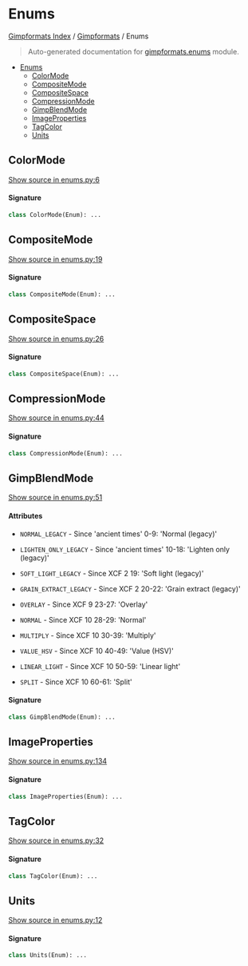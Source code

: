 # Enums

[Gimpformats Index](../README.md#gimpformats-index) / [Gimpformats](./index.md#gimpformats) / Enums

> Auto-generated documentation for [gimpformats.enums](../../../gimpformats/enums.py) module.

- [Enums](#enums)
  - [ColorMode](#colormode)
  - [CompositeMode](#compositemode)
  - [CompositeSpace](#compositespace)
  - [CompressionMode](#compressionmode)
  - [GimpBlendMode](#gimpblendmode)
  - [ImageProperties](#imageproperties)
  - [TagColor](#tagcolor)
  - [Units](#units)

## ColorMode

[Show source in enums.py:6](../../../gimpformats/enums.py#L6)

#### Signature

```python
class ColorMode(Enum): ...
```



## CompositeMode

[Show source in enums.py:19](../../../gimpformats/enums.py#L19)

#### Signature

```python
class CompositeMode(Enum): ...
```



## CompositeSpace

[Show source in enums.py:26](../../../gimpformats/enums.py#L26)

#### Signature

```python
class CompositeSpace(Enum): ...
```



## CompressionMode

[Show source in enums.py:44](../../../gimpformats/enums.py#L44)

#### Signature

```python
class CompressionMode(Enum): ...
```



## GimpBlendMode

[Show source in enums.py:51](../../../gimpformats/enums.py#L51)

#### Attributes

- `NORMAL_LEGACY` - Since 'ancient times' 0-9: 'Normal (legacy)'

- `LIGHTEN_ONLY_LEGACY` - Since 'ancient times' 10-18: 'Lighten only (legacy)'

- `SOFT_LIGHT_LEGACY` - Since XCF 2 19: 'Soft light (legacy)'

- `GRAIN_EXTRACT_LEGACY` - Since XCF 2 20-22: 'Grain extract (legacy)'

- `OVERLAY` - Since XCF 9 23-27: 'Overlay'

- `NORMAL` - Since XCF 10 28-29: 'Normal'

- `MULTIPLY` - Since XCF 10 30-39: 'Multiply'

- `VALUE_HSV` - Since XCF 10 40-49: 'Value (HSV)'

- `LINEAR_LIGHT` - Since XCF 10 50-59: 'Linear light'

- `SPLIT` - Since XCF 10 60-61: 'Split'


#### Signature

```python
class GimpBlendMode(Enum): ...
```



## ImageProperties

[Show source in enums.py:134](../../../gimpformats/enums.py#L134)

#### Signature

```python
class ImageProperties(Enum): ...
```



## TagColor

[Show source in enums.py:32](../../../gimpformats/enums.py#L32)

#### Signature

```python
class TagColor(Enum): ...
```



## Units

[Show source in enums.py:12](../../../gimpformats/enums.py#L12)

#### Signature

```python
class Units(Enum): ...
```